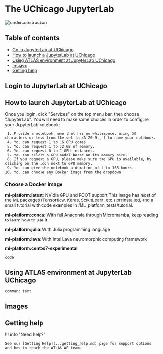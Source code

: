 # The UChicago JupyterLab

![underconstruction](../images/underconstruction.jpg)

## Table of contents

- [Go to JupyterLab at UChicago](#login-to-jupyterlab-at-uchicago)
- [How to launch a JupyterLab at UChicago](#how-to-launch-jupyterlab-at-uchicago)
- [Using ATLAS environment at JupyterLab UChicago](#using-atlas-environment-at-jupyterlab-uchicago)
- [Images](#images)
- [Getting help](#getting-help)

## Login to JupyterLab at UChicago

## How to launch JupyterLab at UChicago

Once you login, click "Services" on the top menu bar, then choose "JupyterLab".
You will need to make some choices in order to configure your JupyterLab
notebook:

     1. Provide a notebook name that has no whitespace, using 30 characters or less from the set [a-zA-Z0-9._-] to name your notebook.
     4. You can request 1 to 16 CPU cores.
     5. You can request 1 to 32 GB of memory.
     6. You can request 0 to 7 GPU instances.
     7. You can select a GPU model based on its memory size.
     8. If you request a GPU, please make sure the GPU is available, by clicking on the icon next to GPU memory.
     9. You can give the notebook a duration of 1 to 168 hours.
    10. You can choose any Docker image from the dropdown.

### Choose a Docker image

**ml-platform:latest**: NVidia GPU and ROOT support This image has most of the
ML packages (Tensorflow, Keras, ScikitLearn, etc.) preinstalled, and a small
tutorial with code examples in /ML_platform_tests/tutorial.

**ml-platform:conda**: With full Anaconda through Micromamba, keep reading to
learn how to use it.

**ml-platform:julia**: With Julia programming language

**ml-platform:lava**: With Intel Lava neuromorphic computing framework

**ml-platform:centos7-experimental**

```
code
```

## Using ATLAS environment at JupyterLab UChicago

`command text`

## Images

## Getting help

!!! info "Need help?"

    See our [Getting Help](../getting_help.md) page for support options and how to reach the ATLAS AF team.
